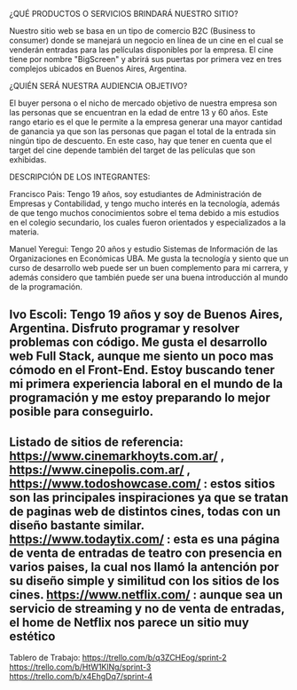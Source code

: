¿QUÉ PRODUCTOS O SERVICIOS BRINDARÁ NUESTRO SITIO?

Nuestro sitio web se basa en un tipo de comercio B2C (Business to consumer) donde se manejará un negocio en línea de un cine en el cual se venderán entradas para las películas disponibles por la empresa. El cine tiene por nombre "BigScreen" y abrirá sus puertas por primera vez en tres complejos ubicados en Buenos Aires, Argentina.

¿QUIÉN SERÁ NUESTRA AUDIENCIA OBJETIVO?

El buyer persona o el nicho de mercado objetivo de nuestra empresa son las personas que se encuentran en la edad de entre 13 y 60 años. Este rango etario es el que le permite a la empresa generar una mayor cantidad de ganancia ya que son las personas que pagan el total de la entrada sin ningún tipo de descuento. En este caso, hay que tener en cuenta que el target del cine depende también del target de las películas que son exhibidas. 

DESCRIPCIÓN DE LOS INTEGRANTES:

Francisco Pais: Tengo 19 años, soy estudiantes de Administración de Empresas y Contabilidad, y tengo mucho interés en la tecnología, además de que tengo muchos conocimientos sobre el tema debido a mis estudios en el colegio secundario, los cuales fueron orientados y especializados a la materia.

Manuel Yeregui: Tengo 20 años y estudio Sistemas de Información de las Organizaciones en Económicas UBA. Me gusta la tecnología y siento que un curso de desarrollo web puede ser un buen complemento para mi carrera, y además considero que también puede ser una buena introducción al mundo de la programación.

Ivo Escoli: Tengo 19 años y soy de Buenos Aires, Argentina. Disfruto programar y resolver problemas con código. Me gusta el desarrollo web Full Stack, aunque me siento un poco mas cómodo en el Front-End. Estoy buscando tener mi primera experiencia laboral en el mundo de la programación y me estoy preparando lo mejor posible para conseguirlo.
-----------------------------------------------------------

Listado de sitios de referencia:
 https://www.cinemarkhoyts.com.ar/ , https://www.cinepolis.com.ar/ , https://www.todoshowcase.com/ : estos sitios son las principales inspiraciones ya que se tratan de paginas web de distintos cines, todas con un diseño bastante similar.
 https://www.todaytix.com/ : esta es una página de venta de entradas de teatro con presencia en varios paises, la cual nos llamó la antención por su diseño simple y similitud con los sitios de los cines.
 https://www.netflix.com/ : aunque sea un servicio de streaming y no de venta de entradas, el home de Netflix nos parece un sitio muy estético 
-----------------------------------------------------------

Tablero de Trabajo:
https://trello.com/b/q3ZCHEog/sprint-2
https://trello.com/b/HtW1KlNg/sprint-3
https://trello.com/b/x4EhgDq7/sprint-4